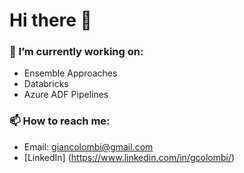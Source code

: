 # Hi there 👋
### 🔭 I’m currently working on:
- Ensemble Approaches
- Databricks
- Azure ADF Pipelines

### 📫 How to reach me:
- Email: giancolombi@gmail.com
- [LinkedIn] (https://www.linkedin.com/in/gcolombi/)

<!--
**giancolo1192/giancolo1192** is a ✨ _special_ ✨ repository because its `README.md` (this file) appears on your GitHub profile.

Here are some ideas to get you started:

- 🔭 I’m currently working on ...
- 🌱 I’m currently learning ...
- 👯 I’m looking to collaborate on ...
- 🤔 I’m looking for help with ...
- 💬 Ask me about ...
- 📫 How to reach me: ...
- 😄 Pronouns: ...
- ⚡ Fun fact: ...
-->
